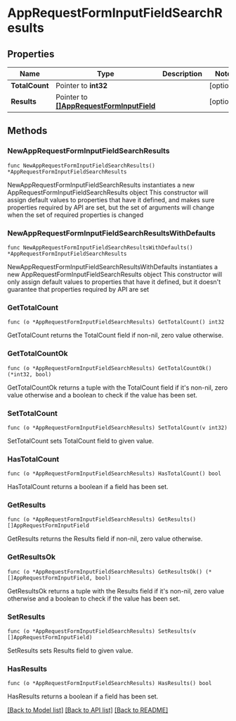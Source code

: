 # AppRequestFormInputFieldSearchResults

## Properties

Name | Type | Description | Notes
------------ | ------------- | ------------- | -------------
**TotalCount** | Pointer to **int32** |  | [optional] 
**Results** | Pointer to [**[]AppRequestFormInputField**](AppRequestFormInputField.md) |  | [optional] 

## Methods

### NewAppRequestFormInputFieldSearchResults

`func NewAppRequestFormInputFieldSearchResults() *AppRequestFormInputFieldSearchResults`

NewAppRequestFormInputFieldSearchResults instantiates a new AppRequestFormInputFieldSearchResults object
This constructor will assign default values to properties that have it defined,
and makes sure properties required by API are set, but the set of arguments
will change when the set of required properties is changed

### NewAppRequestFormInputFieldSearchResultsWithDefaults

`func NewAppRequestFormInputFieldSearchResultsWithDefaults() *AppRequestFormInputFieldSearchResults`

NewAppRequestFormInputFieldSearchResultsWithDefaults instantiates a new AppRequestFormInputFieldSearchResults object
This constructor will only assign default values to properties that have it defined,
but it doesn't guarantee that properties required by API are set

### GetTotalCount

`func (o *AppRequestFormInputFieldSearchResults) GetTotalCount() int32`

GetTotalCount returns the TotalCount field if non-nil, zero value otherwise.

### GetTotalCountOk

`func (o *AppRequestFormInputFieldSearchResults) GetTotalCountOk() (*int32, bool)`

GetTotalCountOk returns a tuple with the TotalCount field if it's non-nil, zero value otherwise
and a boolean to check if the value has been set.

### SetTotalCount

`func (o *AppRequestFormInputFieldSearchResults) SetTotalCount(v int32)`

SetTotalCount sets TotalCount field to given value.

### HasTotalCount

`func (o *AppRequestFormInputFieldSearchResults) HasTotalCount() bool`

HasTotalCount returns a boolean if a field has been set.

### GetResults

`func (o *AppRequestFormInputFieldSearchResults) GetResults() []AppRequestFormInputField`

GetResults returns the Results field if non-nil, zero value otherwise.

### GetResultsOk

`func (o *AppRequestFormInputFieldSearchResults) GetResultsOk() (*[]AppRequestFormInputField, bool)`

GetResultsOk returns a tuple with the Results field if it's non-nil, zero value otherwise
and a boolean to check if the value has been set.

### SetResults

`func (o *AppRequestFormInputFieldSearchResults) SetResults(v []AppRequestFormInputField)`

SetResults sets Results field to given value.

### HasResults

`func (o *AppRequestFormInputFieldSearchResults) HasResults() bool`

HasResults returns a boolean if a field has been set.


[[Back to Model list]](../README.md#documentation-for-models) [[Back to API list]](../README.md#documentation-for-api-endpoints) [[Back to README]](../README.md)


